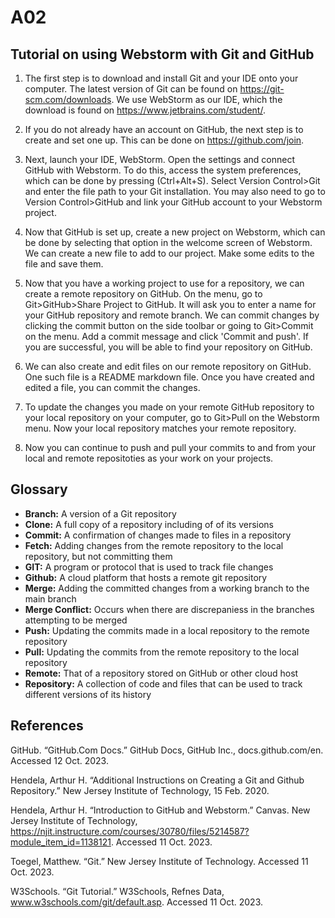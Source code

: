 # A02

## Tutorial on using Webstorm with Git and GitHub
1. The first step is to download and install Git and your IDE onto your computer. The latest version of Git can be found on https://git-scm.com/downloads. We use WebStorm as our IDE, which the download is found on https://www.jetbrains.com/student/.

2. If you do not already have an account on GitHub, the next step is to create and set one up. This can be done on https://github.com/join.

3. Next, launch your IDE, WebStorm. Open the settings and connect GitHub with Webstorm. To do this, access the system preferences, which can be done by pressing (Ctrl+Alt+S). Select Version Control>Git and enter the file path to your Git installation. You may also need to go to Version Control>GitHub and link your GitHub account to your Webstorm project.

4. Now that GitHub is set up, create a new project on Webstorm, which can be done by selecting that option in the welcome screen of Webstorm. We can create a new file to add to our project. Make some edits to the file and save them.

6. Now that you have a working project to use for a repository, we can create a remote repository on GitHub. On the menu, go to Git>GitHub>Share Project to GitHub. It will ask you to enter a name for your GitHub repository and remote branch. We can commit changes by clicking the commit button on the side toolbar or going to Git>Commit on the menu. Add a commit message and click 'Commit and push'. If you are successful, you will be able to find your repository on GitHub. 

7. We can also create and edit files on our remote repository on GitHub. One such file is a README markdown file. Once you have created and edited a file, you can commit the changes.

8. To update the changes you made on your remote GitHub repository to your local repository on your computer, go to Git>Pull on the Webstorm menu. Now your local repository matches your remote repository.

9. Now you can continue to push and pull your commits to and from your local and remote repositoties as your work on your projects.
 

## Glossary
* **Branch:** A version of a Git repository
* **Clone:** A full copy of a repository including of of its versions
* **Commit:** A confirmation of changes made to files in a repository
* **Fetch:** Adding changes from the remote repository to the local repository, but not committing them
* **GIT:** A program or protocol that is used to track file changes
* **Github:** A cloud platform that hosts a remote git repository
* **Merge:** Adding the committed changes from a working branch to the main branch
* **Merge Conflict:** Occurs when there are discrepaniess in the branches attempting to be merged
* **Push:** Updating the commits made in a local repository to the remote repository
* **Pull:** Updating the commits from the remote repository to the local repository
* **Remote:** That of a repository stored on GitHub or other cloud host
* **Repository:** A collection of code and files that can be used to track different versions of its history

## References

GitHub. “GitHub.Com Docs.” GitHub Docs, GitHub Inc., docs.github.com/en. Accessed 12 Oct. 2023. 

Hendela, Arthur H. “Additional Instructions on Creating a Git and Github Repository.” New Jersey Institute of Technology, 15 Feb. 2020. 

Hendela, Arthur H. “Introduction to GitHub and Webstorm.” Canvas. New Jersey Institute of Technology, https://njit.instructure.com/courses/30780/files/5214587?module_item_id=1138121. Accessed 11 Oct. 2023. 

Toegel, Matthew. “Git.” New Jersey Institute of Technology. Accessed 11 Oct. 2023. 

W3Schools. “Git Tutorial.” W3Schools, Refnes Data, www.w3schools.com/git/default.asp. Accessed 11 Oct. 2023. 
